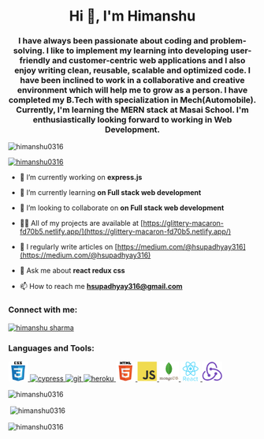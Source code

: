 <h1 align="center">Hi 👋, I'm Himanshu</h1>
<h3 align="center">I have always been passionate about coding and problem-solving. I like to implement my learning into developing user-friendly and customer-centric web applications and I also enjoy writing clean, reusable, scalable and optimized code. I have been inclined to work in a collaborative and creative environment which will help me to grow as a person. I have completed my B.Tech with specialization in Mech(Automobile). Currently, I'm learning the MERN stack at Masai School. I'm enthusiastically looking forward to working in Web Development.</h3>

<p align="left"> <img src="https://komarev.com/ghpvc/?username=himanshu0316&label=Profile%20views&color=0e75b6&style=flat" alt="himanshu0316" /> </p>

<p align="left"> <a href="https://github.com/ryo-ma/github-profile-trophy"><img src="https://github-profile-trophy.vercel.app/?username=himanshu0316" alt="himanshu0316" /></a> </p>

- 🔭 I’m currently working on **express.js**

- 🌱 I’m currently learning **on Full stack web development**

- 👯 I’m looking to collaborate on **on Full stack web development**

- 👨‍💻 All of my projects are available at [https://glittery-macaron-fd70b5.netlify.app/](https://glittery-macaron-fd70b5.netlify.app/)

- 📝 I regularly write articles on [https://medium.com/@hsupadhyay316](https://medium.com/@hsupadhyay316)

- 💬 Ask me about **react redux css**

- 📫 How to reach me **hsupadhyay316@gmail.com**

<h3 align="left">Connect with me:</h3>
<p align="left">
<a href="https://linkedin.com/in/himanshu sharma" target="blank"><img align="center" src="https://raw.githubusercontent.com/rahuldkjain/github-profile-readme-generator/master/src/images/icons/Social/linked-in-alt.svg" alt="himanshu sharma" height="30" width="40" /></a>
</p>

<h3 align="left">Languages and Tools:</h3>
<p align="left"> <a href="https://www.w3schools.com/css/" target="_blank" rel="noreferrer"> <img src="https://raw.githubusercontent.com/devicons/devicon/master/icons/css3/css3-original-wordmark.svg" alt="css3" width="40" height="40"/> </a> <a href="https://www.cypress.io" target="_blank" rel="noreferrer"> <img src="https://raw.githubusercontent.com/simple-icons/simple-icons/6e46ec1fc23b60c8fd0d2f2ff46db82e16dbd75f/icons/cypress.svg" alt="cypress" width="40" height="40"/> </a> <a href="https://git-scm.com/" target="_blank" rel="noreferrer"> <img src="https://www.vectorlogo.zone/logos/git-scm/git-scm-icon.svg" alt="git" width="40" height="40"/> </a> <a href="https://heroku.com" target="_blank" rel="noreferrer"> <img src="https://www.vectorlogo.zone/logos/heroku/heroku-icon.svg" alt="heroku" width="40" height="40"/> </a> <a href="https://www.w3.org/html/" target="_blank" rel="noreferrer"> <img src="https://raw.githubusercontent.com/devicons/devicon/master/icons/html5/html5-original-wordmark.svg" alt="html5" width="40" height="40"/> </a> <a href="https://developer.mozilla.org/en-US/docs/Web/JavaScript" target="_blank" rel="noreferrer"> <img src="https://raw.githubusercontent.com/devicons/devicon/master/icons/javascript/javascript-original.svg" alt="javascript" width="40" height="40"/> </a> <a href="https://www.mongodb.com/" target="_blank" rel="noreferrer"> <img src="https://raw.githubusercontent.com/devicons/devicon/master/icons/mongodb/mongodb-original-wordmark.svg" alt="mongodb" width="40" height="40"/> </a> <a href="https://reactjs.org/" target="_blank" rel="noreferrer"> <img src="https://raw.githubusercontent.com/devicons/devicon/master/icons/react/react-original-wordmark.svg" alt="react" width="40" height="40"/> </a> <a href="https://redux.js.org" target="_blank" rel="noreferrer"> <img src="https://raw.githubusercontent.com/devicons/devicon/master/icons/redux/redux-original.svg" alt="redux" width="40" height="40"/> </a> </p>

<p text-align:"center"  margin-left:"20%"><img align="center" margin-left:"20%"  src="https://github-readme-stats.vercel.app/api/top-langs?username=himanshu0316&show_icons=true&locale=en&layout=compact" alt="himanshu0316" /></p>

<p>&nbsp;<img align="center" margin-top:"10px" src="https://github-readme-stats.vercel.app/api?username=himanshu0316&show_icons=true&locale=en" alt="himanshu0316" /></p>

<p><img align="center" margin:"auto" src="https://github-readme-streak-stats.herokuapp.com/?user=himanshu0316&" alt="himanshu0316" /></p>
